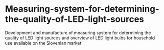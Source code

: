 # Measuring-system-for-determining-the-quality-of-LED-light-sources
Development and manufacture of measuring system for determining the quality of LED light sources and overview of LED light bulbs for household use available on the Slovenian market
